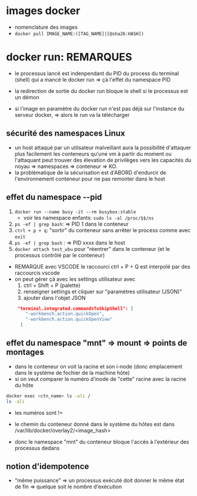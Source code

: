 # images docker

* nomenclature des images
* `docker pull IMAGE_NAME:([TAG_NAME]|[@sha26:HASH])`

# docker run: REMARQUES

* le processus lancé est indenpendant du PID du process du terminal (shell) qui a mancé le docker run => çà l'effet du namespace PID
* la redirection de sortie du docker run bloque le shell si le processus est un démon

* si l'image en paramètre du docker run n'est pas déjà sur l'instance du serveur docker,
  => alors le run va la télécharger


## sécurité des namespaces Linux

   * un host attaqué par un utilsateur malveillant aura la possibilité d'attaquer plus facilement les conteneurs qu'une vm à partir du moment ou l'attaquant peut trouver des élevation de privilèges vers les capacités du noyau
   => namespaces => conteneur => KO.
   * la problématique de la sécurisation est d'ABORD d'endurcir de l'environnement conteneur pour ne pas remonter dans le host 

## effet du namespace --pid

1. `docker run --name busy -it --rm busybox:stable`
   * voir les namespace enfants: `sudo ls -al /proc/$$/ns`
2. `ps -ef | grep bash`: => PID 1 dans le conteneur
3. `ctrl + p + q`: "sortir" du conteneur sans arrêter le process comme avec `exit`
4. `ps -ef | grep bash` : => PID xxxx dans le host
5. `docker attach test_ubu` pour "réentrer" dans le conteneur (et le processus contrôlé par le conteneur)  

* REMARQUE avec VSCODE le raccourci ctrl + P + Q est interpolé par des raccourcis vscode
* on peut gérer çà avec les settings utilisateur avec 
  1. ctrl + Shift + P (palette)
  2. renseigner settings et cliquer sur "paramètres utilisateur (JSON)"
  3. ajouter dans l'objet JSON
  ```json
   "terminal.integrated.commandsToSkipShell": [
      "-workbench.action.quickOpen",
      "-workbench.action.quickOpenView"
    ]
  ```

## effet du namespace "mnt" => mount => points de montages

* dans le conteneur on voit la racine et son i-node (donc emplacement dans le système de fochier de la machine hôte)
* si on veut comparer le numéro d'inode de "cette" racine avec la racine du hôte

```bash
docker exec <ctn_name> ls -ali /
ls -ali
```  
* les numéros sont !=
* le chemin du conteneur donné dans le système du hôtes est dans /var/lib/docker/overlay2/<image_hash>

* donc le namespace "mnt" du conteneur bloque l'accès à l'extérieur des processus dedans 

## notion d'idempotence

* "même puissance" => un processus exécuté doit donner le même état de fin
  => quelque soit le nombre d'exécution

